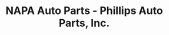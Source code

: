 ---
title: "NAPA Auto Parts - Phillips Auto Parts, Inc."
url: /spruce-pine/napa-auto-parts-phillips-auto-parts-inc/
shop: Autoteile
---